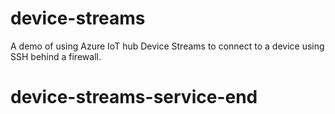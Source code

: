 # device-streams
A demo of using Azure IoT hub Device Streams to connect to a device using SSH behind a firewall.
# device-streams-service-end
